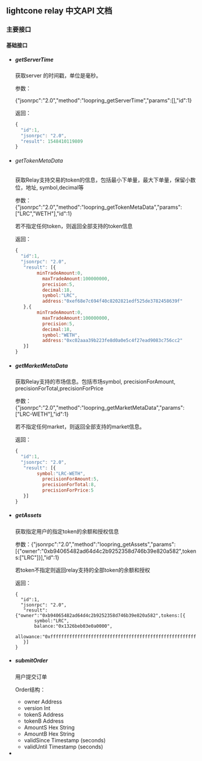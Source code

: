 ## lightcone relay 中文API 文档

### 主要接口

#### 基础接口

- ##### getServerTime

  获取server 的时间戳，单位是毫秒。

  参数：

  {"jsonrpc":"2.0","method":"loopring_getServerTime","params":[],"id":1}

  返回：

  ```js
  {
    "id":1,
    "jsonrpc": "2.0",
    "result": 1548410119809
  }
  ```

- ###### getTokenMetaData 

  获取Relay支持交易的token的信息，包括最小下单量，最大下单量，保留小数位，地址, symbol,decimal等

  参数：{"jsonrpc":"2.0","method":"loopring_getTokenMetaData","params":["LRC","WETH"],"id":1}

  若不指定任何token，则返回全部支持的token信息

  返回：

  ```js
  {
    "id":1,
    "jsonrpc": "2.0",
     "result": [{
          minTradeAmount:0,
         	maxTradeAmount:100000000,
         	precision:5,
         	decimal:18,
         	symbol:"LRC",
         	address:"0xef68e7c694f40c8202821edf525de3782458639f"
     },{
          minTradeAmount:0,
         	maxTradeAmount:100000000,
         	precision:5,
         	decimal:18,
         	symbol:"WETH",
         	address:"0xc02aaa39b223fe8d0a0e5c4f27ead9083c756cc2"
     }]
  }
  ```

- ##### getMarketMetaData

  获取Relay支持的市场信息。包括市场symbol, precisionForAmount, precisionForTotal,precisionForPrice

  参数： {"jsonrpc":"2.0","method":"loopring_getMarketMetaData","params":["LRC-WETH"],"id":1}

  若不指定任何market，则返回全部支持的market信息。

  返回：

  ```js
  {
    "id":1,
    "jsonrpc": "2.0",
     "result": [{
          symbol:"LRC-WETH",
         	precisionForAmount:5,
         	precisionForTotal:8,
         	precisionForPrice:5
     }]
  }
  ```

- ##### getAssets

  获取指定用户的指定token的余额和授权信息

  参数：{"jsonrpc":"2.0","method":"loopring_getAssets","params":[{"owner":"0xb94065482ad64d4c2b9252358d746b39e820a582",tokens:["LRC"]}],"id":1}

  若token不指定则返回relay支持的全部token的余额和授权

  返回：

  ```
  {
    "id":1,
    "jsonrpc": "2.0",
     "result": {"owner":"0xb94065482ad64d4c2b9252358d746b39e820a582",tokens:[{
         symbol:"LRC",
         balance:"0x1326beb03e0a0000",
         allowance:"0xffffffffffffffffffffffffffffffffffffffffffffffffffffffffffffffff"
     }]
  }
  ```

- ##### submitOrder

  用户提交订单

  Order结构：

  - owner      	 Address
  - version            Int
  - tokenS            Address
  - tokenB           Address
  - AmountS       Hex String 
  - AmountB       Hex String
  -  validSince     Timestamp (seconds)
  - validUntil       Timestamp (seconds)

- 